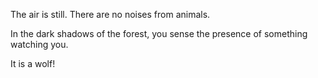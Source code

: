 The air is still. There are no noises from animals. 

In the dark shadows of the forest, you sense the presence of something watching you.

It is a wolf!